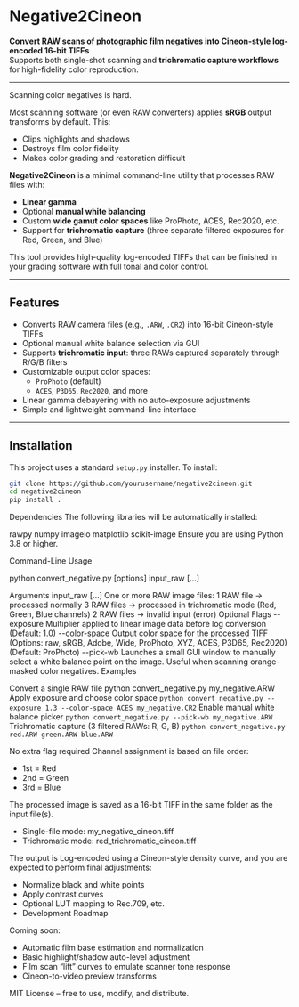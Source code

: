 # Negative2Cineon

**Convert RAW scans of photographic film negatives into Cineon-style log-encoded 16-bit TIFFs**  
Supports both single-shot scanning and **trichromatic capture workflows** for high-fidelity color reproduction.

---

Scanning color negatives is hard.

Most scanning software (or even RAW converters) applies **sRGB** output transforms by default. This:
- Clips highlights and shadows
- Destroys film color fidelity
- Makes color grading and restoration difficult

**Negative2Cineon** is a minimal command-line utility that processes RAW files with:
- **Linear gamma**
- Optional **manual white balancing**
- Custom **wide gamut color spaces** like ProPhoto, ACES, Rec2020, etc.
- Support for **trichromatic capture** (three separate filtered exposures for Red, Green, and Blue)

This tool provides high-quality log-encoded TIFFs that can be finished in your grading software with full tonal and color control.

---

## Features

- Converts RAW camera files (e.g., `.ARW`, `.CR2`) into 16-bit Cineon-style TIFFs
- Optional manual white balance selection via GUI
- Supports **trichromatic input**: three RAWs captured separately through R/G/B filters
- Customizable output color spaces:
  - `ProPhoto` (default)
  - `ACES`, `P3D65`, `Rec2020`, and more
- Linear gamma debayering with no auto-exposure adjustments
- Simple and lightweight command-line interface

---

## Installation

This project uses a standard `setup.py` installer. To install:

```bash
git clone https://github.com/yourusername/negative2cineon.git
cd negative2cineon
pip install .
```

Dependencies
The following libraries will be automatically installed:

rawpy
numpy
imageio
matplotlib
scikit-image
Ensure you are using Python 3.8 or higher.

Command-Line Usage

python convert_negative.py [options] input_raw [...]

Arguments
input_raw [...]
One or more RAW image files:
1 RAW file → processed normally
3 RAW files → processed in trichromatic mode (Red, Green, Blue channels)
2 RAW files → invalid input (error)
Optional Flags
--exposure <float>
Multiplier applied to linear image data before log conversion
(Default: 1.0)
--color-space <name>
Output color space for the processed TIFF
(Options: raw, sRGB, Adobe, Wide, ProPhoto, XYZ, ACES, P3D65, Rec2020)
(Default: ProPhoto)
--pick-wb
Launches a small GUI window to manually select a white balance point on the image.
Useful when scanning orange-masked color negatives.
Examples

Convert a single RAW file
python convert_negative.py my_negative.ARW
Apply exposure and choose color space
```python convert_negative.py --exposure 1.3 --color-space ACES my_negative.CR2```
Enable manual white balance picker
```python convert_negative.py --pick-wb my_negative.ARW```
Trichromatic capture (3 filtered RAWs: R, G, B)
```python convert_negative.py red.ARW green.ARW blue.ARW```

No extra flag required
Channel assignment is based on file order:
- 1st = Red
- 2nd = Green
- 3rd = Blue
  
The processed image is saved as a 16-bit TIFF in the same folder as the input file(s).

- Single-file mode: my_negative_cineon.tiff
- Trichromatic mode: red_trichromatic_cineon.tiff

The output is Log-encoded using a Cineon-style density curve, and you are expected to perform final adjustments:
- Normalize black and white points
- Apply contrast curves
- Optional LUT mapping to Rec.709, etc.
- Development Roadmap

Coming soon:

 - Automatic film base estimation and normalization
 - Basic highlight/shadow auto-level adjustment
 - Film scan “lift” curves to emulate scanner tone response
 - Cineon-to-video preview transforms
   
MIT License – free to use, modify, and distribute.
